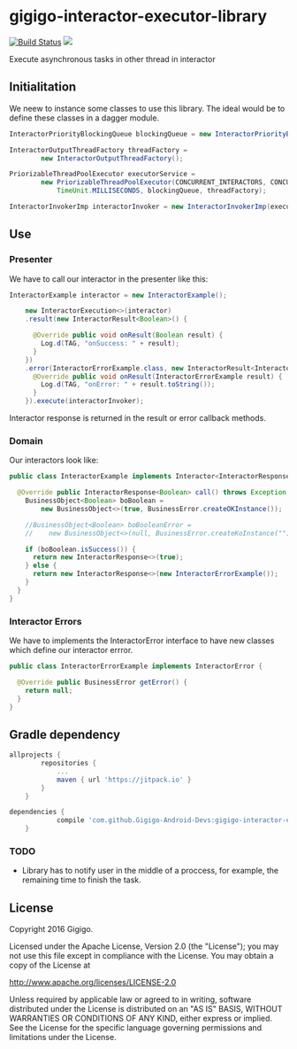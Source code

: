 # gigigo-interactor-executor-library
[![Build Status](https://travis-ci.org/Gigigo-Android-Devs/gigigo-interactor-executor-library.svg?branch=master)](https://travis-ci.org/Gigigo-Android-Devs/gigigo-interactor-executor-library.svg?branch=master)
[![](https://jitpack.io/v/Gigigo-Android-Devs/gigigo-interactor-executor-library.svg)](https://jitpack.io/#Gigigo-Android-Devs/gigigo-interactor-executor-library)

Execute asynchronous tasks in other thread in interactor 

## Initialitation
We neew to instance some classes to use this library. The ideal would be to define these classes in a dagger module.

```java
InteractorPriorityBlockingQueue blockingQueue = new InteractorPriorityBlockingQueue(100);

InteractorOutputThreadFactory threadFactory =
        new InteractorOutputThreadFactory();

PriorizableThreadPoolExecutor executorService =
        new PriorizableThreadPoolExecutor(CONCURRENT_INTERACTORS, CONCURRENT_INTERACTORS, 0L,
            TimeUnit.MILLISECONDS, blockingQueue, threadFactory);

InteractorInvokerImp interactorInvoker = new InteractorInvokerImp(executorService, new LogExceptionHandler());
```

## Use 
### Presenter
We have to call our interactor in the presenter like this:
```java
InteractorExample interactor = new InteractorExample();

    new InteractorExecution<>(interactor)
    .result(new InteractorResult<Boolean>() {

      @Override public void onResult(Boolean result) {
        Log.d(TAG, "onSuccess: " + result);
      }
    })
    .error(InteractorErrorExample.class, new InteractorResult<InteractorErrorExample>() {
      @Override public void onResult(InteractorErrorExample result) {
        Log.d(TAG, "onError: " + result.toString());
      }
    }).execute(interactorInvoker);
```

Interactor response is returned in the result or error callback methods. 

### Domain
Our interactors look like:
```java
public class InteractorExample implements Interactor<InteractorResponse<Boolean>> {

  @Override public InteractorResponse<Boolean> call() throws Exception {
    BusinessObject<Boolean> boBoolean =
        new BusinessObject<>(true, BusinessError.createOKInstance());

    //BusinessObject<Boolean> boBooleanError =
    //    new BusinessObject<>(null, BusinessError.createKoInstance(""));

    if (boBoolean.isSuccess()) {
      return new InteractorResponse<>(true);
    } else {
      return new InteractorResponse<>(new InteractorErrorExample());
    }
  }
}
```

### Interactor Errors 
We have to implements the InteractorError interface to have new classes which define our interactor errror.
```java
public class InteractorErrorExample implements InteractorError {

  @Override public BusinessError getError() {
    return null;
  }
}
```

## Gradle dependency
```gradle
allprojects {
		repositories {
			...
			maven { url 'https://jitpack.io' }
		}
	}
```
```gradle
dependencies {
	        compile 'com.github.Gigigo-Android-Devs:gigigo-interactor-executor-library:1.0.5'
	}
```

### TODO
- Library has to notify user in the middle of a proccess, for example, the remaining time to finish the task.

License
----

Copyright 2016 Gigigo.

Licensed under the Apache License, Version 2.0 (the "License");
you may not use this file except in compliance with the License.
You may obtain a copy of the License at

   http://www.apache.org/licenses/LICENSE-2.0

Unless required by applicable law or agreed to in writing, software
distributed under the License is distributed on an "AS IS" BASIS,
WITHOUT WARRANTIES OR CONDITIONS OF ANY KIND, either express or implied.
See the License for the specific language governing permissions and
limitations under the License.
